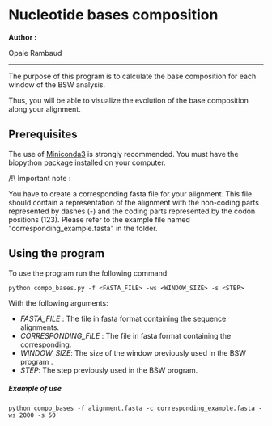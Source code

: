 # Nucleotide bases composition

__Author :__

Opale Rambaud

-------------------------------------------------------------------------------------------------------------------------------------------------------------

The purpose of this program is to calculate the base composition for each window of the BSW analysis. 

Thus, you will be able to visualize the evolution of the base composition along your alignment.

## Prerequisites

The use of [Miniconda3](https://docs.conda.io/en/latest/miniconda.html) is strongly recommended.
You must have the biopython package installed on your computer. 

/!\ Important note : 

You have to create a corresponding fasta file for your alignment. 
This file should contain a representation of the alignment with the non-coding parts represented by dashes (-) 
and the coding parts represented by the codon positions (123). Please refer to the example file 
named "corresponding_example.fasta" in the folder. 


## Using the program

To use the program run the following command:

```
python compo_bases.py -f <FASTA_FILE> -ws <WINDOW_SIZE> -s <STEP> 
```

With the following arguments:


- *FASTA_FILE* : The file in fasta format containing the sequence alignments.
- *CORRESPONDING_FILE* : The file in fasta format containing the corresponding.
- *WINDOW_SIZE*: The size of the window previously used in the BSW program . 
- *STEP*:  The step previously used in the BSW program.


##### Example of use


```
python compo_bases -f alignment.fasta -c corresponding_example.fasta -ws 2000 -s 50
```